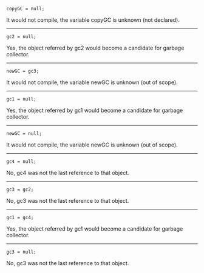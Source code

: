     copyGC = null;

It would not compile, the variable copyGC is unknown (not declared).

----
    gc2 = null;

Yes, the object referred by gc2 would become a candidate for garbage collector.

----
    newGC = gc3;

It would not compile, the variable newGC is unknown (out of scope).

----
    gc1 = null;

Yes, the object referred by gc1 would become a candidate for garbage collector.

----
    newGC = null;

It would not compile, the variable newGC is unknown (out of scope).

----
    gc4 = null;

No, gc4 was not the last reference to that object.

----
    gc3 = gc2;

No, gc3 was not the last reference to that object.

----
    gc1 = gc4;

Yes, the object referred by gc1 would become a candidate for garbage collector.

----
    gc3 = null;
    
No, gc3 was not the last reference to that object.